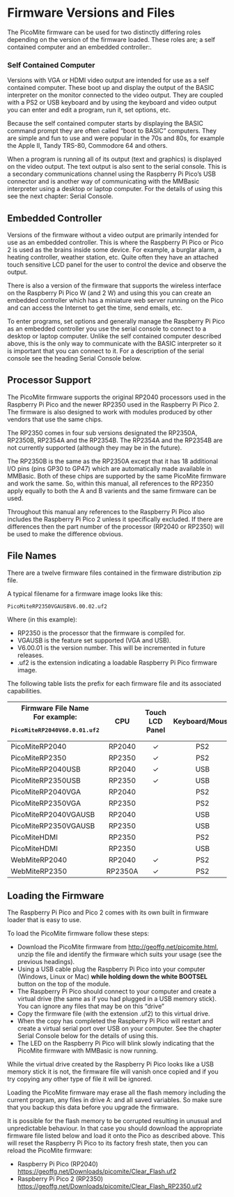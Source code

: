 # Firmware Versions and Files

The PicoMite firmware can be used for two distinctly differing roles depending on the version of the firmware
loaded. These roles are; a self contained computer and an embedded controller:.

### Self Contained Computer

Versions with VGA or HDMI video output are intended for use as a self contained computer. These boot up
and display the output of the BASIC interpreter on the monitor connected to the video output. They are
coupled with a PS2 or USB keyboard and by using the keyboard and video output you can enter and edit a
program, run it, set options, etc.

Because the self contained computer starts by displaying the BASIC command prompt they are often called
“boot to BASIC” computers. They are simple and fun to use and were popular in the 70s and 80s, for example
the Apple II, Tandy TRS-80, Commodore 64 and others.

When a program is running all of its output (text and graphics) is displayed on the video output. The text
output is also sent to the serial console. This is a secondary communications channel using the Raspberry Pi
Pico’s USB connector and is another way of communicating with the MMBasic interpreter using a desktop or
laptop computer. For the details of using this see the next chapter: Serial Console.

## Embedded Controller

Versions of the firmware without a video output are primarily intended for use as an embedded controller. This
is where the Raspberry Pi Pico or Pico 2 is used as the brains inside some device. For example, a burglar
alarm, a heating controller, weather station, etc. Quite often they have an attached touch sensitive LCD panel
for the user to control the device and observe the output.

There is also a version of the firmware that supports the wireless interface on the Raspberry Pi Pico W (and
2 W) and using this you can create an embedded controller which has a miniature web server running on the
Pico and can access the Internet to get the time, send emails, etc.

To enter programs, set options and generally manage the Raspberry Pi Pico as an embedded controller you
use the serial console to connect to a desktop or laptop computer. Unlike the self contained computer
described above, this is the only way to communicate with the BASIC interpreter so it is important that you
can connect to it. For a description of the serial console see the heading Serial Console below.

## Processor Support

The PicoMite firmware supports the original RP2040 processors used in the Raspberry Pi Pico and the newer
RP2350 used in the Raspberry Pi Pico 2. The firmware is also designed to work with modules produced by
other vendors that use the same chips.

The RP2350 comes in four sub versions designated the RP2350A, RP2350B, RP2354A and the RP2354B. The
RP2354A and the RP2354B are not currently supported (although they may be in the future).

The RP2350B is the same as the RP2350A except that it has 18 additional I/O pins (pins GP30 to GP47) which
are automatically made available in MMBasic. Both of these chips are supported by the same PicoMite
firmware and work the same. So, within this manual, all references to the RP2350 apply equally to both the A
and B varients and the same firmware can be used.

Throughout this manual any references to the Raspberry Pi Pico also includes the Raspberry Pi Pico 2 unless it
specifically excluded. If there are differences then the part number of the processor (RP2040 or RP2350) will
be used to make the difference obvious.

## File Names

There are a twelve firmware files contained in the firmware distribution zip file.

A typical filename for a firmware image looks like this:
```
PicoMiteRP2350VGAUSBV6.00.02.uf2
```

Where (in this example):

- RP2350 is the processor that the firmware is compiled for.
- VGAUSB is the feature set supported (VGA and USB).
- V6.00.01 is the version number. This will be incremented in future releases.
- .uf2 is the extension indicating a loadable Raspberry Pi Pico firmware image.

The following table lists the prefix for each firmware file and its associated capabilities.

|  **Firmware File Name** <br>For example:<br><pre>PicoMiteRP2040V60.0.01.uf2</pre> | CPU | Touch<br>LCD<br>Panel | Keyboard/Mouse | Video Output | WiFi<br>Internet |
| - | :-: | :-: | :-: | :-: | :-: | 
| PicoMiteRP2040 | RP2040 | &check; | PS2 |  |  |
| PicoMiteRP2350 | RP2350 | &check; | PS2 |  |  |
| PicoMiteRP2040USB | RP2040 | &check; | USB |  |  |
| PicoMiteRP2350USB | RP2350 | &check; | USB |  |  |
| PicoMiteRP2040VGA | RP2040 | | PS2 | VGA | |
| PicoMiteRP2350VGA | RP2350 | | PS2 | VGA | |
| PicoMiteRP2040VGAUSB | RP2040 | | USB | VGA | |
| PicoMiteRP2350VGAUSB | RP2350 | | USB | VGA | |
| PicoMiteHDMI | RP2350 | | PS2 | HDMI | |
| PicoMiteHDMI | RP2350 | | USB | HDMI | |
| WebMiteRP2040 | RP2040 | &check; | PS2 | | &check; |
| WebMiteRP2350 | RP2350A | &check; | PS2 | | &check; |

## Loading the Firmware

The Raspberry Pi Pico and Pico 2 comes with its own built in firmware loader that is easy to use.

To load the PicoMite firmware follow these steps:

- Download the PicoMite firmware from http://geoffg.net/picomite.html, unzip the file and identify the
firmware which suits your usage (see the previous headings).
- Using a USB cable plug the Raspberry Pi Pico into your computer (Windows, Linux or Mac) **while
holding down the white BOOTSEL** button on the top of the module.
- The Raspberry Pi Pico should connect to your computer and create a virtual drive (the same as if you had
plugged in a USB memory stick). You can ignore any files that may be on this “drive”
- Copy the firmware file (with the extension .uf2) to this virtual drive.
- When the copy has completed the Raspberry Pi Pico will restart and create a virtual serial port over USB
on your computer. See the chapter Serial Console below for the details of using this.
- The LED on the Raspberry Pi Pico will blink slowly indicating that the PicoMite firmware with
MMBasic is now running.

While the virtual drive created by the Raspberry Pi Pico looks like a USB memory stick it is not, the firmware
file will vanish once copied and if you try copying any other type of file it will be ignored.

Loading the PicoMite firmware may erase all the flash memory including the current program, any files in
drive A: and all saved variables. So make sure that you backup this data before you upgrade the firmware.

It is possible for the flash memory to be corrupted resulting in unusual and unpredictable behaviour. In that
case you should download the appropriate firmware file listed below and load it onto the Pico as described
above. This will reset the Raspberry Pi Pico to its factory fresh state, then you can reload the PicoMite
firmware:

- Raspberry Pi Pico (RP2040) https://geoffg.net/Downloads/picomite/Clear_Flash.uf2
- Raspberry Pi Pico 2 (RP2350) https://geoffg.net/Downloads/picomite/Clear_Flash_RP2350.uf2
